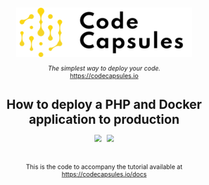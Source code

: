 
<p align="center">
  <a href="https://codecapsules.io/">
    <img alt="Code Capsules" title="Code Capsules" src="./logo.svg" width="400" style="color: black">
  </a>
</p>


<p align="center">
  <i>The simplest way to deploy your code.</i><br/> 
  <a href="https://codecapsules.io/">https://codecapsules.io</a>
</p>

<h1 align="center">
  How to deploy a PHP and Docker application to production
</h1>

<p align="center">
    <img src="https://img.shields.io/badge/php-%23777BB4.svg?style=for-the-badge&logo=php&logoColor=white">&nbsp;&nbsp;
    <img src="https://img.shields.io/badge/docker-%230db7ed.svg?style=for-the-badge&logo=docker&logoColor=white">
</p>

<br/>

<p align="center">
This is the code to accompany the tutorial available at <a href="https://codecapsules.io/docs">https://codecapsules.io/docs</a>
</p>




